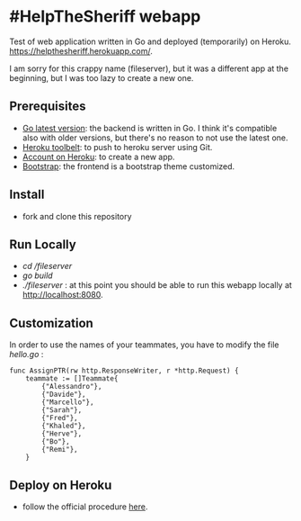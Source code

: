 #HelpTheSheriff webapp
==========
Test of web application written in Go and deployed (temporarily) on Heroku.
https://helpthesheriff.herokuapp.com/.

I am sorry for this crappy name (fileserver), but it was a different app at the beginning, but I was too lazy to create a new one.

## Prerequisites
* [Go latest version](https://golang.org/doc/install): the backend is written in Go. I think it's compatible also with older versions, but there's no reason to not use the latest one.
* [Heroku toolbelt](https://toolbelt.heroku.com/): to push to heroku server using Git.
* [Account on Heroku](http://heroku.com/): to create a new app.
* [Bootstrap](http://getbootstrap.com/getting-started/): the frontend is a bootstrap theme customized.

## Install
* fork and clone this repository

## Run Locally
* *cd /fileserver*
* *go build*
* *./fileserver* : at this point you should be able to run this webapp locally at [http://localhost:8080](http://localhost:8080).

## Customization
In order to use the names of your teammates, you have to modify the file *hello.go* : 
```
func AssignPTR(rw http.ResponseWriter, r *http.Request) {
    teammate := []Teammate{
        {"Alessandro"},
        {"Davide"},
        {"Marcello"},
        {"Sarah"},
        {"Fred"},
        {"Khaled"},
        {"Herve"},
        {"Bo"},
        {"Remi"},
    }
```
## Deploy on Heroku
* follow the official procedure [here](https://toolbelt.heroku.com/).